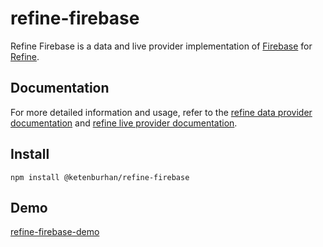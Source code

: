 # refine-firebase

Refine Firebase is a data and live provider implementation of [Firebase](https://firebase.google.com/) for [Refine](https://refine.dev/).

## Documentation

For more detailed information and usage, refer to the [refine data provider documentation](https://refine.dev/docs/core/providers/data-provider) and [refine live provider documentation](https://refine.dev/docs/core/providers/live-provider).

## Install

```
npm install @ketenburhan/refine-firebase
```

## Demo

[refine-firebase-demo](https://github.com/ketenburhan/refine-firebase-demo)
